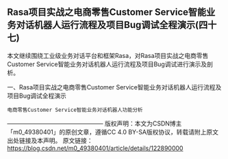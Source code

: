 ## Rasa项目实战之电商零售Customer Service智能业务对话机器人运行流程及项目Bug调试全程演示(四十七)

本文继续围绕工业级业务对话平台和框架Rasa，对Rasa项目实战之电商零售Customer Service智能业务对话机器人运行流程及项目Bug调试进行演示及剖析。

一、Rasa项目实战之电商零售Customer Service智能业务对话机器人运行流程及项目Bug调试全程演示

    电商零售Customer Service智能业务对话机器人功能分析


————————————————
版权声明：本文为CSDN博主「m0_49380401」的原创文章，遵循CC 4.0 BY-SA版权协议，转载请附上原文出处链接及本声明。
原文链接：https://blog.csdn.net/m0_49380401/article/details/122890000
